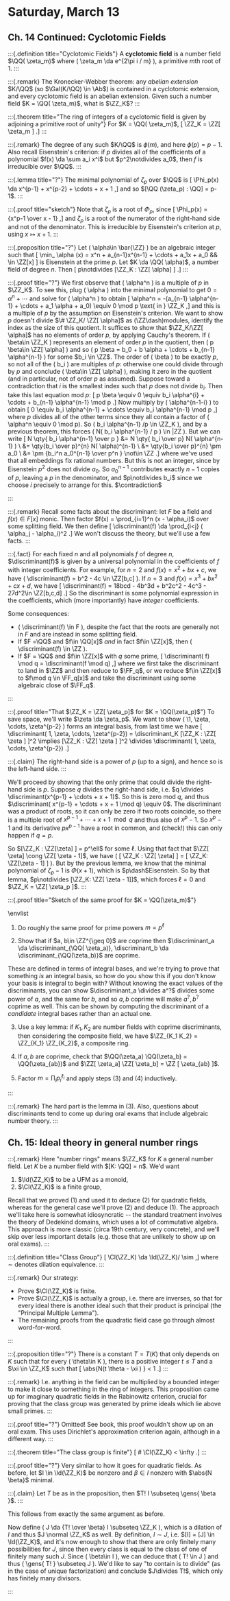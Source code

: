 # Saturday, March 13

## Ch. 14 Continued: Cyclotomic Fields 

:::{.definition title="Cyclotomic Fields"}
A **cyclotomic field** is a number field $\QQ( \zeta_m)$ where \( \zeta_m \da e^{2\pi i / m} \), a primitive $m$th root of 1.
:::

:::{.remark}
The Kronecker-Webber theorem: any *abelian extension* $K/\QQ$ (so $\Gal(K/\QQ) \in \Ab$) is contained in a cyclotomic extension, and every cyclotomic field is an abelian extension.
Given such a number field $K = \QQ( \zeta_m)$, what is $\ZZ_K$?
:::

:::{.theorem title="The ring of integers of a cyclotomic field is given by adjoining a primitive root of unity"}
For $K = \QQ( \zeta_m)$,
\[
\ZZ_K = \ZZ[ \zeta_m ]
.\]
:::

:::{.remark}
The degree of any such $K/\QQ$ is $\phi(m)$, and here $\phi(p) = p-1$.
Also recall Eisenstein's criterion: if $p$ divides all of the coefficients of a polynomial $f(x) \da \sum a_i x^i$ but $p^2\notdivides a_0$, then $f$ is irreducible over $\QQ$.
:::

:::{.lemma title="?"}
The minimal polynomial of $\zeta_p$ over $\QQ$ is 
\[
\Phi_p(x) \da x^{p-1} + x^{p-2} + \cdots + x + 1
,\]
and so $[\QQ (\zeta_p) : \QQ] = p-1$.
:::

:::{.proof title="sketch"}
Note that $\zeta_p$ is a root of $\Phi_p$, since
\[
\Phi_p(x) = {x^p-1 \over x - 1}
,\]
and $\zeta_p$ is a root of the numerator of the right-hand side and not of the denominator.
This is irreducible by Eisenstein's criterion at $p$, using $x\mapsto x+1$.
:::

:::{.proposition title="?"}
Let \( \alpha\in \bar{\ZZ} \) be an algebraic integer such that
\[
\min_ \alpha (x) = x^n + a_{n-1}x^{n-1} + \cdots + a_1x + a_0 && \in \ZZ[x]
\]
is Eisenstein at the prime $p$.
Let $K \da \QQ( \alpha)$, a number field of degree $n$.
Then 
\[
p\notdivides [\ZZ_K : \ZZ[ \alpha] ]
.\]
:::

:::{.proof title="?"}
We first observe that \( \alpha^n \) is a multiple of $p$ in $\ZZ_K$.
To see this, plug \( \alpha \) into the minimal polynomial to get $0 = \alpha^n + \cdots$ and solve for \( \alpha^n \) to obtain
\[
\alpha^n = -(a_{n-1} \alpha^{n-1} + \cdots + a_1 \alpha + a_0) \equiv 0 \mod p \text{ in } \ZZ_K 
,\]
and this is a multiple of $p$ by the assumption on Eisenstein's criterion.
We want to show $p$ doesn't divide $\# \ZZ_K/ \ZZ[ \alpha]$ as \(\ZZ\dash\)modules, identify the index as the size of this quotient.
It suffices to show that $\ZZ_K/\ZZ[ \alpha]$ has no elements of order $p$, by applying Cauchy's theorem.
If \( \beta\in \ZZ_K \) represents an element of order $p$ in the quotient, then \( p \beta\in \ZZ[ \alpha] \) and so \( p \beta = b_0 + b \alpha + \cdots + b_{n-1} \alpha^{n-1} \) for some $b_i \in \ZZ$.
The order of \( \beta \) to be exactly $p$, so not all of the \( b_i \) are multiples of $p$: otherwise one could divide through by $p$ and conclude \( \beta\in \ZZ[ \alpha] \), making it zero in the quotient (and in particular, not of order $p$ as assumed).
Suppose toward a contradiction that $i$ is the smallest index such that $p$ does not divide $b_i$.
Then take this last equation mod $p$:
\[
p \beta \equiv 0 \equiv b_i \alpha^{i} + \cdots + b_{n-1} \alpha^{n-1} \mod p
.\]
Now multiply by \( \alpha^{n-1-i} \) to obtain
\[
0 \equiv b_i \alpha^{n-1} + \cdots \equiv b_i \alpha^{n-1} \mod p
,\]
where $p$ divides all of the other terms since they all contain a factor of \( \alpha^n \equiv 0 \mod p\).
So \( b_i \alpha^{n-1} /p \in \ZZ_K \), and by a previous theorem, this forces \( N( b_i \alpha^{n-1} / p ) \in |ZZ \).
But we can write 
\[
N \qty{ b_i \alpha^{n-1} \over p }
&=
N \qty{ b_i \over p} N( \alpha^{n-1} ) \\
&= \qty{b_i \over p}^{n} N( \alpha)^{n-1} \\
&= \qty{b_i \over p}^{n} \pm a_0 \\
&= \pm {b_i^n a_0^{n-1} \over p^n } \not\in \ZZ
.\]
where we've used that all embeddings fix rational numbers.
But this is not an integer, since by Eisenstein $p^2$ does not divide $a_0$.
So $a_0^{n-1}$ contributes exactly $n-1$ copies of $p$, leaving a $p$ in the denominator, and $p\notdivides b_i$ since we choose $i$ precisely to arrange for this.
$\contradiction$

:::

:::{.remark}
Recall some facts about the discriminant: let $F$ be a field and $f(x) \in F[x]$ monic.
Then factor $f(x) = \prod_{i=1}^n (x - \alpha_i)$ over some splitting field.
We then define 
\[
\discriminant(f) \da \prod_{i<j} ( \alpha_j - \alpha_i)^2
.\]
We won't discuss the theory, but we'll use a few facts.
:::

:::{.fact}
For each fixed $n$ and all polynomials $f$ of degree $n$, $\discriminant(f)$ is given by a universal polynomial in the coefficients of $f$ with integer coefficients.
For example, for $n=2$ and $f(x) = x^2 + bx + c$, we have \( \discriminant(f) = b^2 - 4c \in \ZZ[b,c] \).
If $n=3$ and $f(x) = x^3 + bx^2 + cx + d$, we have
\[
\discriminant(f) = 18bcd - 4b^3d + b^2c^2 - 4c^3 - 27d^2\in \ZZ[b,c,d]
.\]
So the discriminant is some polynomial expression in the coefficients, which (more importantly) have *integer* coefficients.

Some consequences:

- \( \discriminant(f) \in F \), despite the fact that the roots are generally not in $F$ and are instead in some splitting field.
- If $F =\QQ$ and $f\in \QQ[x]$ *and* in fact $f\in \ZZ[x]$, then \( \discriminant(f) \in \ZZ \).
- If $F = \QQ$ and $f\in \ZZ[x]$ with $q$ some prime,
\[
\discriminant( f) \mod q = \discriminant(f \mod q)
,\]
  where we first take the discriminant to land in $\ZZ$ and then reduce to $\FF_q$, or we reduce $f\in \ZZ[x]$ to $f\mod q \in \FF_q[x]$ and take the discriminant using some algebraic close of $\FF_q$.

:::


:::{.proof title="That $\ZZ_K = \ZZ[ \zeta_p]$ for $K = \QQ(\zeta_p)$"}
To save space, we'll write $\zeta \da \zeta_p$.
We want to show \( \1, \zeta, \cdots, \zeta^{p-2} \) forms an integral basis, from last time we have
\[
\discriminant( 1, \zeta, \cdots, \zeta^{p-2}) = 
\discriminant_K 
[\ZZ_K : \ZZ[ \zeta ] ]^2 
\implies
[\ZZ_K : \ZZ[ \zeta ] ]^2 
\divides
\discriminant( 1, \zeta, \cdots, \zeta^{p-2}) 
.\]

:::{.claim}
The right-hand side is a power of $p$ (up to a sign), and hence so is the left-hand side.
:::

We'll proceed by showing that the only prime that could divide the right-hand side is $p$.
Suppose $q$ divides the right-hand side, i.e. $q \divides \discriminant(x^{p-1} + \cdots + x + 1)$.
So this is zero mod $q$, and thus $\discriminant( x^{p-1} + \cdots + x + 1 \mod q) \equiv 0$.
The discriminant was a product of roots, so it can only be zero if two roots coincide, so there is a multiple root of $x^{p-1} + \cdots + x + 1 \mod q$ and thus also of $x^p - 1$.
So $x^p-1$ and its derivative $px^{p-1}$ have a root in common, and (check!) this can only happen if $q=p$.

So $[\ZZ_K : \ZZ[\zeta] ] = p^\ell$ for some $\ell$.
Using that fact that $\ZZ[ \zeta] \cong \ZZ[ \zeta - 1]$, we have \( [ \ZZ_K : \ZZ[ \zeta] ] = [ \ZZ_K: \ZZ[\zeta - 1] ] \).
But by the previous lemma, we know that the minimal polynomial of $\zeta_p - 1$ is $\Phi(x+1)$, which is $p\dash$Eisenstein.
So by that lemma, $p\notdivides [\ZZ_K: \ZZ[ \zeta - 1]]$, which forces $\ell = 0$ and $\ZZ_K = \ZZ[ \zeta_p ]$.
:::


:::{.proof title="Sketch of the same proof for $K = \QQ(\zeta_m)$"}

\envlist

1. Do roughly the same proof for prime powers $m = p^\ell$

2. Show that if $a, b\in \ZZ^{\geq 0}$ are coprime then $\discriminant_a \da \discriminant_{\QQ( \zeta_a)}, \discriminant_b \da \discriminant_{\QQ(\zeta_b)}$ are coprime.
  
  These are defined in terms of integral bases, and we're trying to prove that something *is* an integral basis, so how do you show this if you don't know your basis is integral to begin with?
  Without knowing the exact values of the discriminants, you can show $\discriminant_a \divides a^?$ divides some power of $a$, and the same for $b$, and so $a, b$ coprime will make $a^?, b^?$ coprime as well.
  This can be shown by computing the discriminant of a *candidate* integral bases rather than an actual one.

3. Use a key lemma: if $K_1, K_2$ are number fields with coprime discriminants, then considering the composite field, we have $\ZZ_{K_1 K_2} = \ZZ_{K_1} \ZZ_{K_2}$, a composite ring.


4. If $a, b$ are coprime, check that $\QQ(\zeta_a) \QQ(\zeta_b) = \QQ(\zeta_{ab})$ and $\ZZ[ \zeta_a] \ZZ[ \zeta_b] = \ZZ [ \zeta_{ab} ]$.

5. Factor $m = \prod_{i} p_i^{\ell_i}$ and apply steps (3) and (4) inductively.

:::

:::{.remark}
The hard part is the lemma in (3).
Also, questions about discriminants tend to come up during oral exams that include algebraic number theory.
:::

## Ch. 15: Ideal theory in general number rings


:::{.remark}
Here "number rings" means $\ZZ_K$ for $K$ a general number field.
Let $K$ be a number field with $[K: \QQ] = n$.
We'd want 

1. $\Id(\ZZ_K)$ to be a UFM as a monoid,
2. $\Cl(\ZZ_K)$ is a finite group,

Recall that we proved (1) and used it to deduce (2) for quadratic fields, whereas for the general case we'll prove (2) and deduce (1).
The approach we'll take here is somewhat idiosyncratic -- the standard treatment involves the theory of Dedekind domains, which uses a lot of commutative algebra.
This approach is more classic (circa 19th century, very concrete), and we'll skip over less important details (e.g. those that are unlikely to show up on oral exams).
:::


:::{.definition title="Class Group"}
\[
\Cl(\ZZ_K) \da \Id(\ZZ_K)/ \sim
,\]
where $\sim$ denotes dilation equivalence.
:::


:::{.remark}
Our strategy:

- Prove $\Cl(\ZZ_K)$ is finite.
- Prove $\Cl(\ZZ_K)$ is actually a group, i.e. there are inverses, so that for every ideal there is another ideal such that their product is principal (the "Principal Multiple Lemma").
- The remaining proofs from the quadratic field case go through almost word-for-word.

:::


:::{.proposition title="?"}
There is a constant $T = T(K)$ that only depends on $K$ such that for every \( \theta\in K \), there is a positive integer $t \leq T$ and a $\xi \in \ZZ_K$ such that
\[
\abs{N(t \theta - \xi ) } < 1
.\]
:::

:::{.remark}
I.e. anything in the field can be multiplied by a bounded integer to make it close to something in the ring of integers.
This proposition came up for imaginary quadratic fields in the Rabinowitz criterion, crucial for proving that the class group was generated by prime ideals which lie above small primes.
:::


:::{.proof title="?"}
Omitted! See book, this proof wouldn't show up on an oral exam.
This uses Dirichlet's approximation criterion again, although in a different way.
:::


:::{.theorem title="The class group is finite"}
\[
\# \Cl(\ZZ_K) < \infty 
.\]
:::


:::{.proof title="?"}
Very similar to how it goes for quadratic fields.
As before, let $I \in \Id(\ZZ_K)$ be nonzero and $\beta \in I$ nonzero with $\abs{N \beta}$ minimal.


:::{.claim}
Let $T$ be as in the proposition, then $T! I \subseteq \gens{ \beta }$. 
:::

This follows from exactly the same argument as before.

Now define \( J \da {T! \over \beta} I \subseteq \ZZ_K \), which is a dilation of $I$ and thus $J \normal \ZZ_K$ as well.
By definition, $I\sim J$, i.e. $[I] = [J] \in \Id(\ZZ_K)$, and it's now enough to show that there are only finitely many possibilities for $J$, since then every class is equal to the class of one of finitely many such $J$.
Since \( \beta\in I \), we can deduce that \( T! \in J \) and thus \( \gens{ T! } \subseteq J  \).
We'd like to say "to contain is to divide" (as in the case of unique factorization) and conclude $J\divides T!$, which only has finitely many divisors.

:::






















